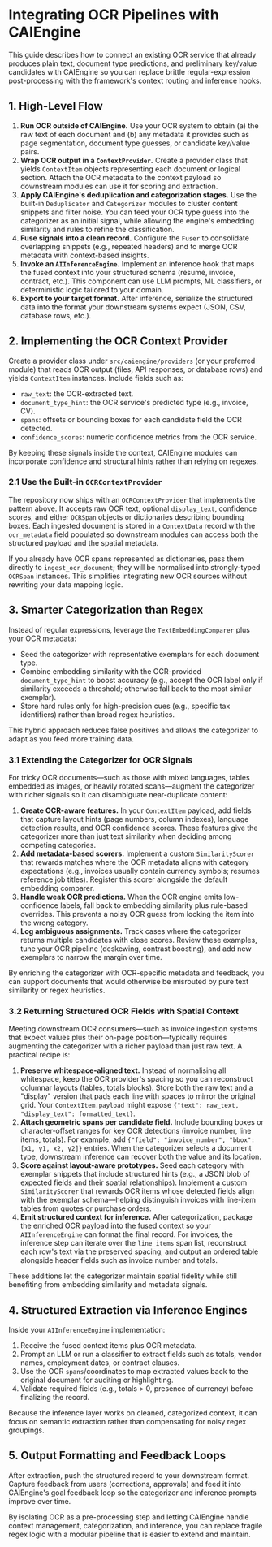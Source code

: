 # Integrating OCR Pipelines with CAIEngine

This guide describes how to connect an existing OCR service that already produces
plain text, document type predictions, and preliminary key/value candidates with
CAIEngine so you can replace brittle regular-expression post-processing with the
framework's context routing and inference hooks.

## 1. High-Level Flow

1. **Run OCR outside of CAIEngine.** Use your OCR system to obtain (a) the raw
   text of each document and (b) any metadata it provides such as page
   segmentation, document type guesses, or candidate key/value pairs.
2. **Wrap OCR output in a `ContextProvider`.** Create a provider class that
   yields `ContextItem` objects representing each document or logical section.
   Attach the OCR metadata to the context payload so downstream modules can use
   it for scoring and extraction.
3. **Apply CAIEngine's deduplication and categorization stages.** Use the
   built-in `Deduplicator` and `Categorizer` modules to cluster content snippets
   and filter noise. You can feed your OCR type guess into the categorizer as an
   initial signal, while allowing the engine's embedding similarity and rules to
   refine the classification.
4. **Fuse signals into a clean record.** Configure the `Fuser` to consolidate
   overlapping snippets (e.g., repeated headers) and to merge OCR metadata with
   context-based insights.
5. **Invoke an `AIInferenceEngine`.** Implement an inference hook that maps the
   fused context into your structured schema (résumé, invoice, contract, etc.).
   This component can use LLM prompts, ML classifiers, or deterministic logic
   tailored to your domain.
6. **Export to your target format.** After inference, serialize the structured
   data into the format your downstream systems expect (JSON, CSV, database
   rows, etc.).

## 2. Implementing the OCR Context Provider

Create a provider class under `src/caiengine/providers` (or your preferred
module) that reads OCR output (files, API responses, or database rows) and yields
`ContextItem` instances. Include fields such as:

- `raw_text`: the OCR-extracted text.
- `document_type_hint`: the OCR service's predicted type (e.g., invoice, CV).
- `spans`: offsets or bounding boxes for each candidate field the OCR detected.
- `confidence_scores`: numeric confidence metrics from the OCR service.

By keeping these signals inside the context, CAIEngine modules can incorporate
confidence and structural hints rather than relying on regexes.

### 2.1 Use the Built-in `OCRContextProvider`

The repository now ships with an `OCRContextProvider` that implements the
pattern above. It accepts raw OCR text, optional `display_text`, confidence
scores, and either `OCRSpan` objects or dictionaries describing bounding boxes.
Each ingested document is stored in a `ContextData` record with the
`ocr_metadata` field populated so downstream modules can access both the
structured payload and the spatial metadata.

If you already have OCR spans represented as dictionaries, pass them directly to
`ingest_ocr_document`; they will be normalised into strongly-typed `OCRSpan`
instances. This simplifies integrating new OCR sources without rewriting your
data mapping logic.

## 3. Smarter Categorization than Regex

Instead of regular expressions, leverage the `TextEmbeddingComparer` plus your
OCR metadata:

- Seed the categorizer with representative exemplars for each document type.
- Combine embedding similarity with the OCR-provided `document_type_hint` to
  boost accuracy (e.g., accept the OCR label only if similarity exceeds a
  threshold; otherwise fall back to the most similar exemplar).
- Store hard rules only for high-precision cues (e.g., specific tax identifiers)
  rather than broad regex heuristics.

This hybrid approach reduces false positives and allows the categorizer to adapt
as you feed more training data.

### 3.1 Extending the Categorizer for OCR Signals

For tricky OCR documents—such as those with mixed languages, tables embedded as
images, or heavily rotated scans—augment the categorizer with richer signals so
it can disambiguate near-duplicate content:

1. **Create OCR-aware features.** In your `ContextItem` payload, add fields that
   capture layout hints (page numbers, column indexes), language detection
   results, and OCR confidence scores. These features give the categorizer more
   than just text similarity when deciding among competing categories.
2. **Add metadata-based scorers.** Implement a custom `SimilarityScorer` that
   rewards matches where the OCR metadata aligns with category expectations
   (e.g., invoices usually contain currency symbols; resumes reference job
   titles). Register this scorer alongside the default embedding comparer.
3. **Handle weak OCR predictions.** When the OCR engine emits low-confidence
   labels, fall back to embedding similarity plus rule-based overrides. This
   prevents a noisy OCR guess from locking the item into the wrong category.
4. **Log ambiguous assignments.** Track cases where the categorizer returns
   multiple candidates with close scores. Review these examples, tune your OCR
   pipeline (deskewing, contrast boosting), and add new exemplars to narrow the
   margin over time.

By enriching the categorizer with OCR-specific metadata and feedback, you can
support documents that would otherwise be misrouted by pure text similarity or
regex heuristics.

### 3.2 Returning Structured OCR Fields with Spatial Context

Meeting downstream OCR consumers—such as invoice ingestion systems that expect
values plus their on-page position—typically requires augmenting the categorizer
with a richer payload than just raw text. A practical recipe is:

1. **Preserve whitespace-aligned text.** Instead of normalising all whitespace,
   keep the OCR provider's spacing so you can reconstruct columnar layouts
   (tables, totals blocks). Store both the raw text and a "display" version that
   pads each line with spaces to mirror the original grid. Your
   `ContextItem.payload` might expose `{"text": raw_text, "display_text": formatted_text}`.
2. **Attach geometric spans per candidate field.** Include bounding boxes or
   character-offset ranges for key OCR detections (invoice number, line items,
   totals). For example, add `{"field": "invoice_number", "bbox": [x1, y1, x2, y2]}`
   entries. When the categorizer selects a document type, downstream inference
   can recover both the value and its location.
3. **Score against layout-aware prototypes.** Seed each category with exemplar
   snippets that include structured hints (e.g., a JSON blob of expected fields
   and their spatial relationships). Implement a custom `SimilarityScorer` that
   rewards OCR items whose detected fields align with the exemplar schema—helping
   distinguish invoices with line-item tables from quotes or purchase orders.
4. **Emit structured context for inference.** After categorization, package the
   enriched OCR payload into the fused context so your `AIInferenceEngine` can
   format the final record. For invoices, the inference step can iterate over the
   `line_items` span list, reconstruct each row's text via the preserved spacing,
   and output an ordered table alongside header fields such as invoice number and
   totals.

These additions let the categorizer maintain spatial fidelity while still
benefiting from embedding similarity and metadata signals.

## 4. Structured Extraction via Inference Engines

Inside your `AIInferenceEngine` implementation:

1. Receive the fused context items plus OCR metadata.
2. Prompt an LLM or run a classifier to extract fields such as totals, vendor
   names, employment dates, or contract clauses.
3. Use the OCR `spans`/coordinates to map extracted values back to the original
   document for auditing or highlighting.
4. Validate required fields (e.g., totals > 0, presence of currency) before
   finalizing the record.

Because the inference layer works on cleaned, categorized context, it can focus
on semantic extraction rather than compensating for noisy regex groupings.

## 5. Output Formatting and Feedback Loops

After extraction, push the structured record to your downstream format. Capture
feedback from users (corrections, approvals) and feed it into CAIEngine's goal
feedback loop so the categorizer and inference prompts improve over time.

By isolating OCR as a pre-processing step and letting CAIEngine handle context
management, categorization, and inference, you can replace fragile regex logic
with a modular pipeline that is easier to extend and maintain.
